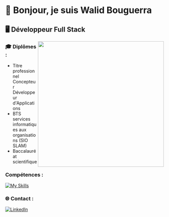 # 👋 Bonjour, je suis Walid Bouguerra

## 🖥 Développeur Full Stack

<img align="right" width="400" src="https://user-images.githubusercontent.com/74038190/212749447-bfb7e725-6987-49d9-ae85-2015e3e7cc41.gif"> 

### 🎓 Diplômes :
- Titre professionnel Concepteur Développeur d'Applications  
- BTS services informatiques aux organisations (SIO SLAM)
- Baccalauréat scientifique

### Compétences : 
[![My Skills](https://skillicons.dev/icons?i=html,css,js,php,mysql,java&theme=light)](https://skillicons.dev)

### 🌐 Contact :
[![LinkedIn](https://img.shields.io/badge/LinkedIn-%230077B5.svg?logo=linkedin&logoColor=white)](https://linkedin.com/in/walid-bouguerra) 


